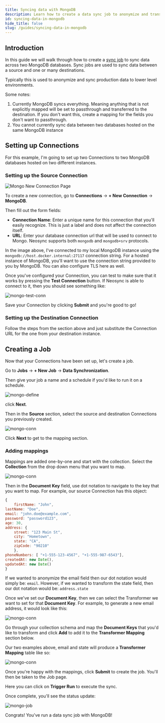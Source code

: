 ```yaml
---
title: Syncing data with MongoDB
description: Learn how to create a data sync job to anonymize and transform data between MongoDB databases
id: syncing-data-in-mongodb
hide_title: false
slug: /guides/syncing-data-in-mongodb
---
```


## Introduction

In this guide we will walk through how to create a [sync job](/core-concepts#jobs) to sync data across two MongoDB databases. Sync jobs are used to sync data between a source and one or many destinations.

Typically this is used to anonymize and sync production data to lower level environments.

Some notes:

1. Currently MongoDB syncs everything. Meaning anything that is not explicitly mapped will be set to passthrough and transferred to the destination. If you don't want this, create a mapping for the fields you don't want to passthrough.
2. You cannot currently sync data between two databases hosted on the same MongoDB instance

## Setting up Connections

For this example, I'm going to set up two Connections to two MongoDB databases hosted on two different instances.

### Setting up the Source Connection

![Mongo New Connection Page](/img/mongoconn.png)

To create a new connection, go to **Connections** -> **+ New Connection** -> **MongoDB**.

Then fill out the form fields:

- **Connection Name**: Enter a unique name for this connection that you'll easily recognize. This is just a label and does not affect the connection itself.
- **URL**: Enter your database connection url that will be used to connect to Mongo. Neosync supports both `mongodb` and `mongodb+srv` protocols.

In the image above, I've connected to my local MongoDB instance using the `mongodb://host.docker.internal:27117` connection string. For a hosted instance of MongoDB, you'll want to use the connection string provided to you by MongoDB. You can also configure TLS here as well.

Once you've configured your Connection, you can test to make sure that it works by pressing the **Test Connection** button. If Neosync is able to connect to it, then you should see something like:

![mongo-test-conn](/img/mongotest.png)

Save your Connection by clicking **Submit** and you're good to go!

### Setting up the Destination Connection

Follow the steps from the section above and just substitute the Connection URL for the one from your destination instance.

## Creating a Job

Now that your Connections have been set up, let's create a job.

Go to **Jobs** -> **+ New Job** -> **Data Synchronization**.

Then give your job a name and a schedule if you'd like to run it on a schedule.

![mongo-define](/img/mongo-define.png)

click **Next**.

Then in the **Source** section, select the source and destination Connections you previously created.

![mongo-conn](/img/mongo-connect.png)

Click **Next** to get to the mapping section.

### Adding mappings

Mappings are added one-by-one and start with the collection. Select the **Collection** from the drop down menu that you want to map.

![mongo-conn](/img/mongo-coll.png)

Then in the **Document Key** field, use dot notation to navigate to the key that you want to map. For example, our source Connection has this object:

```js
{
    firstName: "John",
lastName: "Doe",
email: "john.doe@example.com",
password: "password123",
age: 30,
address: {
    street: "123 Main St",
    city: "Hometown",
    state: "CA",
    zipCode: "90210"
    },
phoneNumbers: [ "+1-555-123-4567", "+1-555-987-6543"],
createdAt: new Date(),
updatedAt: new Date()
}
```

If we wanted to anonymize the email field then our dot notation would simply be: `email`. However, if we wanted to transform the state field, then our dot notation would be: `address.state`

Once we've set our **Document Key**, then we can select the Transformer we want to set for that **Document Key**. For example, to generate a new email address, it would look like this:

![mongo-conn](/img/mongo-email.png)

Go through your collection schema and map the **Document Keys** that you'd like to transform and click **Add** to add it to the **Transformer Mapping** section below.

Our two examples above, email and state will produce a **Transformer Mapping** table like so:

![mongo-conn](/img/mongodb-tm.png)

Once you're happy with the mappings, click **Submit** to create the job. You'll then be taken to the Job page.

Here you can click on **Trigger Run** to execute the sync.

Once complete, you'll see the status update:

![mongo-job](/img/mongojob.png)

Congrats! You've run a data sync job with MongoDB!
